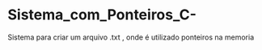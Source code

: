 # Sistema_com_Ponteiros_C-
Sistema para criar um arquivo .txt , onde é utilizado ponteiros na memoria
